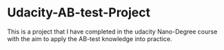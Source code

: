 # Udacity-AB-test-Project
This is a project that I have completed in the udacity Nano-Degree course with the aim to apply the AB-test knowledge into practice.
